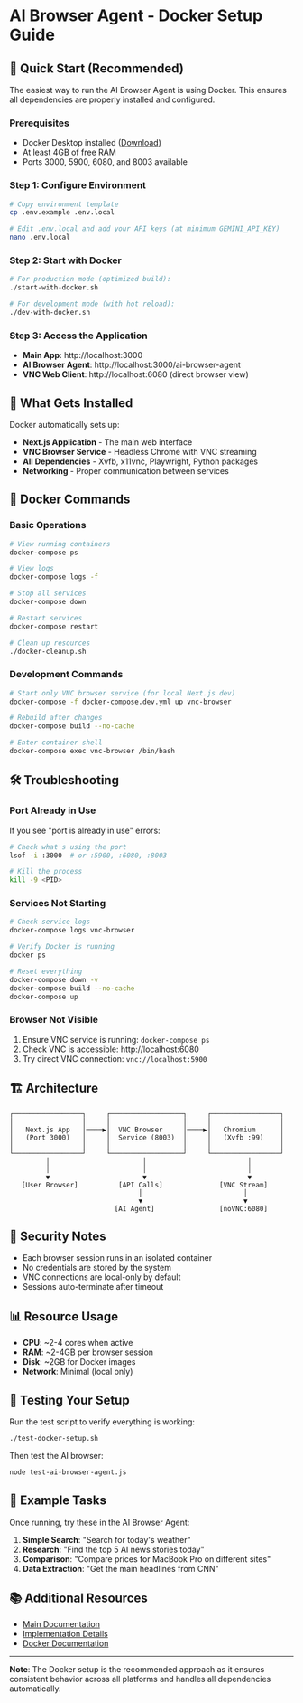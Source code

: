 # AI Browser Agent - Docker Setup Guide

## 🚀 Quick Start (Recommended)

The easiest way to run the AI Browser Agent is using Docker. This ensures all dependencies are properly installed and configured.

### Prerequisites
- Docker Desktop installed ([Download](https://www.docker.com/products/docker-desktop/))
- At least 4GB of free RAM
- Ports 3000, 5900, 6080, and 8003 available

### Step 1: Configure Environment
```bash
# Copy environment template
cp .env.example .env.local

# Edit .env.local and add your API keys (at minimum GEMINI_API_KEY)
nano .env.local
```

### Step 2: Start with Docker
```bash
# For production mode (optimized build):
./start-with-docker.sh

# For development mode (with hot reload):
./dev-with-docker.sh
```

### Step 3: Access the Application
- **Main App**: http://localhost:3000
- **AI Browser Agent**: http://localhost:3000/ai-browser-agent
- **VNC Web Client**: http://localhost:6080 (direct browser view)

## 🔧 What Gets Installed

Docker automatically sets up:
- **Next.js Application** - The main web interface
- **VNC Browser Service** - Headless Chrome with VNC streaming
- **All Dependencies** - Xvfb, x11vnc, Playwright, Python packages
- **Networking** - Proper communication between services

## 📁 Docker Commands

### Basic Operations
```bash
# View running containers
docker-compose ps

# View logs
docker-compose logs -f

# Stop all services
docker-compose down

# Restart services
docker-compose restart

# Clean up resources
./docker-cleanup.sh
```

### Development Commands
```bash
# Start only VNC browser service (for local Next.js dev)
docker-compose -f docker-compose.dev.yml up vnc-browser

# Rebuild after changes
docker-compose build --no-cache

# Enter container shell
docker-compose exec vnc-browser /bin/bash
```

## 🛠️ Troubleshooting

### Port Already in Use
If you see "port is already in use" errors:
```bash
# Check what's using the port
lsof -i :3000  # or :5900, :6080, :8003

# Kill the process
kill -9 <PID>
```

### Services Not Starting
```bash
# Check service logs
docker-compose logs vnc-browser

# Verify Docker is running
docker ps

# Reset everything
docker-compose down -v
docker-compose build --no-cache
docker-compose up
```

### Browser Not Visible
1. Ensure VNC service is running: `docker-compose ps`
2. Check VNC is accessible: http://localhost:6080
3. Try direct VNC connection: `vnc://localhost:5900`

## 🏗️ Architecture

```
┌─────────────────┐     ┌──────────────────┐     ┌─────────────────┐
│                 │     │                  │     │                 │
│   Next.js App   │────▶│  VNC Browser     │────▶│   Chromium      │
│   (Port 3000)   │     │  Service (8003)  │     │   (Xvfb :99)    │
│                 │     │                  │     │                 │
└─────────────────┘     └──────────────────┘     └─────────────────┘
         │                       │                         │
         │                       │                         │
         ▼                       ▼                         ▼
   [User Browser]          [API Calls]              [VNC Stream]
                                │                         │
                                ▼                         ▼
                          [AI Agent]                [noVNC:6080]
```

## 🔐 Security Notes

- Each browser session runs in an isolated container
- No credentials are stored by the system
- VNC connections are local-only by default
- Sessions auto-terminate after timeout

## 📊 Resource Usage

- **CPU**: ~2-4 cores when active
- **RAM**: ~2-4GB per browser session
- **Disk**: ~2GB for Docker images
- **Network**: Minimal (local only)

## 🚦 Testing Your Setup

Run the test script to verify everything is working:
```bash
./test-docker-setup.sh
```

Then test the AI browser:
```bash
node test-ai-browser-agent.js
```

## 🎯 Example Tasks

Once running, try these in the AI Browser Agent:

1. **Simple Search**: "Search for today's weather"
2. **Research**: "Find the top 5 AI news stories today"
3. **Comparison**: "Compare prices for MacBook Pro on different sites"
4. **Data Extraction**: "Get the main headlines from CNN"

## 📚 Additional Resources

- [Main Documentation](BROWSER_AGENT_VNC_SETUP.md)
- [Implementation Details](AI_BROWSER_AGENT_IMPLEMENTATION_SUMMARY.md)
- [Docker Documentation](https://docs.docker.com/)

---

**Note**: The Docker setup is the recommended approach as it ensures consistent behavior across all platforms and handles all dependencies automatically.